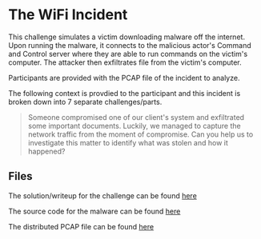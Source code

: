 # The WiFi Incident

This challenge simulates a victim downloading malware off the internet. Upon running the malware, it connects to the malicious actor's Command and Control server where they are able to run commands on the victim's computer. The attacker then exfiltrates file from the victim's computer.

Participants are provided with the PCAP file of the incident to analyze.

The following context is provdied to the participant and this incident is broken down into 7 separate challenges/parts.

> Someone compromised one of our client's system and exfiltrated some important documents. Luckily, we managed to capture the network traffic from the moment of compromise. Can you help us to investigate this matter to identify what was stolen and how it happened?

## Files

The solution/writeup for the challenge can be found [here](./soln/README.md)

The source code for the malware can be found [here](./src/)

The distributed PCAP file can be found [here](./dist/challenge.pcapng)